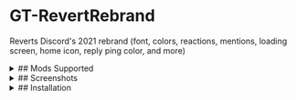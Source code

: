 # GT-RevertRebrand

Reverts Discord's 2021 rebrand (font, colors, reactions, mentions, loading screen, home icon, reply ping color, and more)

<details>
<summary>## Mods Supported</summary>
<br>

- GooseMod
- Powercord
- BetterDiscord
- Vizality
</details>

<details>
<summary>## Screenshots</summary>
<br>


</details>

<details>
<summary>## Installation</summary>
<br>
### Powercord & Vizality
1. In Discord's settings, go to Themes > Open CMD / Powershell / Terminal / Gitbash
2. Clone the theme via: ```
git clone https://github.com/Goose-Nest/GT-RevertRebrand
```

## BetterDiscord
1. Download [the theme.css file](https://raw.githubusercontent.com/Goose-Nest/GT-RevertRebrand/main/RevertRebrand.theme.css) to your BD themes directory

## GooseMod
1. Use the built-in store in settings to search and install
</details>